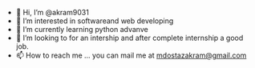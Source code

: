 - 👋 Hi, I’m @akram9031
- 👀 I’m interested in softwareand web developing
- 🌱 I’m currently learning python advanve 
- 💞️ I’m looking to for an intership and after complete internship a good job.
- 📫 How to reach me ...
   you can mail me at mdostazakram@gmail.com

<!---
akram9031/akram9031 is a ✨ special ✨ repository because its `README.md` (this file) appears on your GitHub profile.
You can click the Preview link to take a look at your changes.
--->
